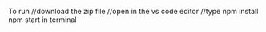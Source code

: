 To run
//download the zip file
//open in the vs code editor
//type  npm install
npm start in terminal
